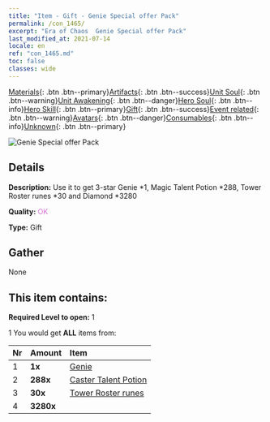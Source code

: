 ```yaml
---
title: "Item - Gift - Genie Special offer Pack"
permalink: /con_1465/
excerpt: "Era of Chaos  Genie Special offer Pack"
last_modified_at: 2021-07-14
locale: en
ref: "con_1465.md"
toc: false
classes: wide
---
```

 [Materials](/Items/){: .btn .btn--primary}[Artifacts](/Items/Artifacts/){: .btn .btn--success}[Unit Soul](/Items/UnitSoul/){: .btn .btn--warning}[Unit Awakening](/Items/UnitAwakening/){: .btn .btn--danger}[Hero Soul](/Items/HeroSoul/){: .btn .btn--info}[Hero Skill](/Items/HeroSkill/){: .btn .btn--primary}[Gift](/Items/Gift/){: .btn .btn--success}[Event related](/Items/Events/){: .btn .btn--warning}[Avatars](/Items/Avatars/){: .btn .btn--danger}[Consumables](/Items/Consumables/){: .btn .btn--info}[Unknown](/Items/Unknown/){: .btn .btn--primary}

 ![Genie Special offer Pack](/images/t/i_907079.png)

## Details
 **Description:** Use it to get 3-star Genie *1, Magic Talent Potion *288, Tower Roster runes *30 and Diamond *3280

 **Quality:** <span style="color: #DA70D6">OK</span>

 **Type:** Gift

## Gather

  None

## This item contains:

 **Required Level to open:** 1

 1 You would get **ALL** items  from:

  | Nr | Amount |     Item    |
  |:---|:-------|:------------|
  | 1 |  **1x** | [Genie](/units/Genie/) |  | 
  | 2 |  **288x** | [Caster Talent Potion](/Items/con_790/) |  | 
  | 3 |  **30x** | [Tower Roster runes](/Items/con_785/) |  | 
  | 4 |  **3280x** | <i class="fas fa-gem"/> |  | 
